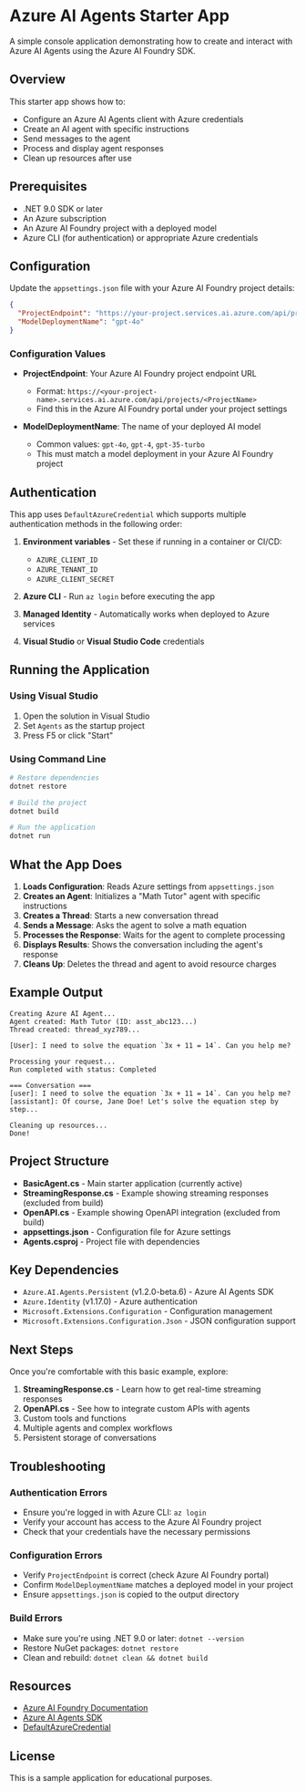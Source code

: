 # Azure AI Agents Starter App

A simple console application demonstrating how to create and interact with Azure AI Agents using the Azure AI Foundry SDK.

## Overview

This starter app shows how to:
- Configure an Azure AI Agents client with Azure credentials
- Create an AI agent with specific instructions
- Send messages to the agent
- Process and display agent responses
- Clean up resources after use

## Prerequisites

- .NET 9.0 SDK or later
- An Azure subscription
- An Azure AI Foundry project with a deployed model
- Azure CLI (for authentication) or appropriate Azure credentials

## Configuration

Update the `appsettings.json` file with your Azure AI Foundry project details:

```json
{
  "ProjectEndpoint": "https://your-project.services.ai.azure.com/api/projects/YourProjectName",
  "ModelDeploymentName": "gpt-4o"
}
```

### Configuration Values

- **ProjectEndpoint**: Your Azure AI Foundry project endpoint URL
  - Format: `https://<your-project-name>.services.ai.azure.com/api/projects/<ProjectName>`
  - Find this in the Azure AI Foundry portal under your project settings

- **ModelDeploymentName**: The name of your deployed AI model
  - Common values: `gpt-4o`, `gpt-4`, `gpt-35-turbo`
  - This must match a model deployment in your Azure AI Foundry project

## Authentication

This app uses `DefaultAzureCredential` which supports multiple authentication methods in the following order:

1. **Environment variables** - Set these if running in a container or CI/CD:
   - `AZURE_CLIENT_ID`
   - `AZURE_TENANT_ID`
   - `AZURE_CLIENT_SECRET`

2. **Azure CLI** - Run `az login` before executing the app

3. **Managed Identity** - Automatically works when deployed to Azure services

4. **Visual Studio** or **Visual Studio Code** credentials

## Running the Application

### Using Visual Studio
1. Open the solution in Visual Studio
2. Set `Agents` as the startup project
3. Press F5 or click "Start"

### Using Command Line

```powershell
# Restore dependencies
dotnet restore

# Build the project
dotnet build

# Run the application
dotnet run
```

## What the App Does

1. **Loads Configuration**: Reads Azure settings from `appsettings.json`
2. **Creates an Agent**: Initializes a "Math Tutor" agent with specific instructions
3. **Creates a Thread**: Starts a new conversation thread
4. **Sends a Message**: Asks the agent to solve a math equation
5. **Processes the Response**: Waits for the agent to complete processing
6. **Displays Results**: Shows the conversation including the agent's response
7. **Cleans Up**: Deletes the thread and agent to avoid resource charges

## Example Output

```
Creating Azure AI Agent...
Agent created: Math Tutor (ID: asst_abc123...)
Thread created: thread_xyz789...

[User]: I need to solve the equation `3x + 11 = 14`. Can you help me?

Processing your request...
Run completed with status: Completed

=== Conversation ===
[user]: I need to solve the equation `3x + 11 = 14`. Can you help me?
[assistant]: Of course, Jane Doe! Let's solve the equation step by step...

Cleaning up resources...
Done!
```

## Project Structure

- **BasicAgent.cs** - Main starter application (currently active)
- **StreamingResponse.cs** - Example showing streaming responses (excluded from build)
- **OpenAPI.cs** - Example showing OpenAPI integration (excluded from build)
- **appsettings.json** - Configuration file for Azure settings
- **Agents.csproj** - Project file with dependencies

## Key Dependencies

- `Azure.AI.Agents.Persistent` (v1.2.0-beta.6) - Azure AI Agents SDK
- `Azure.Identity` (v1.17.0) - Azure authentication
- `Microsoft.Extensions.Configuration` - Configuration management
- `Microsoft.Extensions.Configuration.Json` - JSON configuration support

## Next Steps

Once you're comfortable with this basic example, explore:

1. **StreamingResponse.cs** - Learn how to get real-time streaming responses
2. **OpenAPI.cs** - See how to integrate custom APIs with agents
3. Custom tools and functions
4. Multiple agents and complex workflows
5. Persistent storage of conversations

## Troubleshooting

### Authentication Errors
- Ensure you're logged in with Azure CLI: `az login`
- Verify your account has access to the Azure AI Foundry project
- Check that your credentials have the necessary permissions

### Configuration Errors
- Verify `ProjectEndpoint` is correct (check Azure AI Foundry portal)
- Confirm `ModelDeploymentName` matches a deployed model in your project
- Ensure `appsettings.json` is copied to the output directory

### Build Errors
- Make sure you're using .NET 9.0 or later: `dotnet --version`
- Restore NuGet packages: `dotnet restore`
- Clean and rebuild: `dotnet clean && dotnet build`

## Resources

- [Azure AI Foundry Documentation](https://learn.microsoft.com/azure/ai-studio/)
- [Azure AI Agents SDK](https://learn.microsoft.com/azure/ai-studio/how-to/develop/sdk-overview)
- [DefaultAzureCredential](https://learn.microsoft.com/dotnet/api/azure.identity.defaultazurecredential)

## License

This is a sample application for educational purposes.
